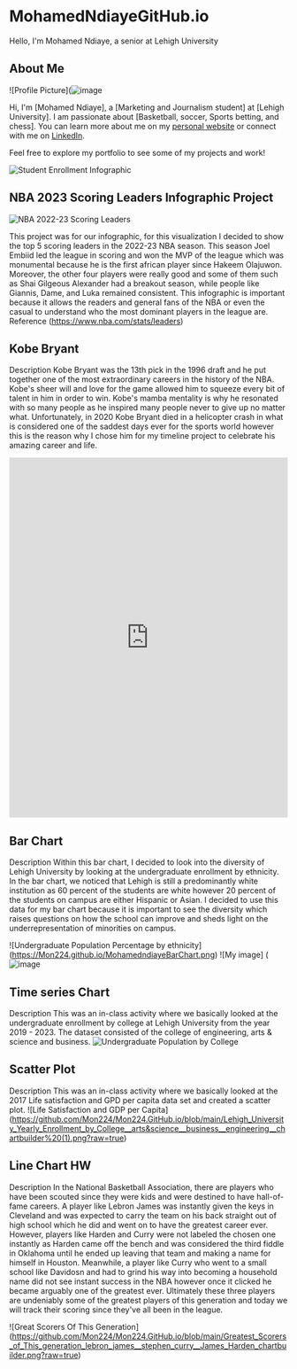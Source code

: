 # MohamedNdiayeGitHub.io
Hello, I'm Mohamed Ndiaye, a senior at Lehigh University
## About Me
![Profile Picture](![image](https://github.com/Mon224/Mon224.GitHub.io/assets/145939268/81be194c-6b02-42e8-819a-4cb3f12b73c8)


Hi, I'm [Mohamed Ndiaye], a [Marketing and Journalism student] at [Lehigh University]. I am passionate about [Basketball, soccer,  Sports betting, and chess]. You can learn more about me on my [personal website](link_to_personal_website) or connect with me on [LinkedIn](https://www.linkedin.com/in/mohamed-ndiaye-a39b79238/).

Feel free to explore my portfolio to see some of my projects and work!

![Student Enrollment Infographic](https://github.com/Mon224/Mon224.GitHub.io/blob/main/Student%20Enrollment.png?raw=true) 

## NBA 2023 Scoring Leaders Infographic Project 
![NBA 2022-23 Scoring Leaders](https://github.com/Mon224/Mon224.GitHub.io/blob/main/NBA%20Scoring%20Leaders%202022-23%20(1).png?raw=true) 

This project was for our infographic, for this visualization I decided to show the top 5 scoring leaders in the 2022-23 NBA season. This season Joel Embiid led the league in scoring and won the MVP of the league which was monumental because he is the first african player since Hakeem Olajuwon. Moreover, the other four players were really good and some of them such as Shai Gilgeous Alexander had a breakout season, while people like Giannis, Dame, and Luka remained consistent. This infographic is important because it allows the readers and general fans of the NBA or even the casual to understand who the most dominant players in the league are. 
Reference (https://www.nba.com/stats/leaders)



## Kobe Bryant
Description 
Kobe Bryant was the 13th pick in the 1996 draft and he put together one of the most extraordinary careers in the history of the NBA. Kobe's sheer will and love for the game allowed him to squeeze every bit of talent in him in order to win. Kobe's mamba mentality is why he resonated with so many people as he inspired many people never to give up no matter what. Unfortunately, in 2020 Kobe Bryant died in a helicopter crash in what is considered one of the saddest days ever for the sports world however this is the reason why I chose him for my timeline project to celebrate his amazing career and life. 

<iframe src='https://cdn.knightlab.com/libs/timeline3/latest/embed/index.html?source=1kHrL14cMMv1whKGy5cO5lP7kDiZhA7Qi_mpLR3K8nFA&font=Default&lang=en&initial_zoom=2&height=650' width='100%' height='650' webkitallowfullscreen mozallowfullscreen allowfullscreen frameborder='0'></iframe>


## Bar Chart 
Description 
Within this bar chart, I decided to look into the diversity of Lehigh University by looking at the undergraduate enrollment by ethnicity. In the bar chart, we noticed that Lehigh is still a predominantly white institution as 60 percent of the students are white however 20 percent of the students on campus are either Hispanic or Asian. I decided to use this data for my bar chart because it is important to see the diversity which raises questions on how the school can improve and sheds light on the underrepresentation of minorities on campus.

![Undergraduate Population Percentage by ethnicity] (https://Mon224.github.io/MohamedndiayeBarChart.png)
![My image]  (![image](https://github.com/Mon224/Mon224.GitHub.io/assets/145939268/7a2a932e-3733-4710-a85d-f634dc11a904)


## Time series Chart 
Description 
This was an in-class activity where we basically looked at the undergraduate enrollment by college at Lehigh University from the year 2019 - 2023. The dataset consisted of the college of engineering, arts & science and business. 
![Undergraduate Population by College](https://github.com/Mon224/Mon224.GitHub.io/blob/main/Lehigh_University_Yearly_Enrollment_by_College__arts&science__business__engineering__chartbuilder%20(1).png?raw=true) 

## Scatter Plot 
Description 
This was an in-class activity where we basically looked at the 2017 Life satisfaction and GPD per capita data set and created a scatter plot. 
![Life Satisfaction and GDP per Capita] (https://github.com/Mon224/Mon224.GitHub.io/blob/main/Lehigh_University_Yearly_Enrollment_by_College__arts&science__business__engineering__chartbuilder%20(1).png?raw=true) 

## Line Chart HW 
Description 
In the National Basketball Association, there are players who have been scouted since they were kids and were destined to have hall-of-fame careers. A player like Lebron James was instantly given the keys in Cleveland and was expected to carry the team on his back straight out of high school which he did and went on to have the greatest career ever. However, players like Harden and Curry were not labeled the chosen one instantly as Harden came off the bench and was considered the third fiddle in Oklahoma until he ended up leaving that team and making a name for himself in Houston. Meanwhile, a player like Curry who went to a small school like Davidosn and had to grind his way into becoming a household name did not see instant success in the NBA however once it clicked he became arguably one of the greatest ever. Ultimately these three players are undeniably some of the greatest players of this generation and today we will track their scoring since they've all been in the league.  

![Great Scorers Of This Generation] (https://github.com/Mon224/Mon224.GitHub.io/blob/main/Greatest_Scorers_of_This_generation_lebron_james__stephen_curry__James_Harden_chartbuilder.png?raw=true)
